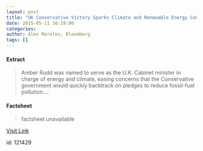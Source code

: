 ```yaml
---
layout: post
title: "UK Conservative Victory Sparks Climate and Renewable Energy Concerns"
date: 2015-05-11 16:19:00
categories: 
author: Alex Morales, Bloomberg
tags: []
---
```



#### Extract
>Amber Rudd was named to serve as the U.K. Cabinet minister in charge of energy and climate, easing concerns that the Conservative government would quickly backtrack on pledges to reduce fossil-fuel pollution....

#### Factsheet
>factsheet unavailable

[Visit Link](http://www.renewableenergyworld.com/rea/news/article/2015/05/uk-conservative-victory-sparks-climate-and-renewable-energy-concerns?cmpid=rss)

id:  121429
